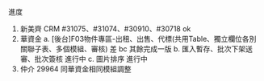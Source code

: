 進度

1. 新美齊 CRM #31075、#31074、#30910、#30718 ok
2. 華資金 
   a. [後台]F03物件專區-出租、出售、代標(共用Table、獨立欄位各別關聯子表、多個模組、審核) 差 bc 其餘完成一版
   b. 匯入暫存、批次下架送審、批次簽核 進行中
   c. 圖片排序 進行中
3. 仲介 29964 同華資金相同模組調整
